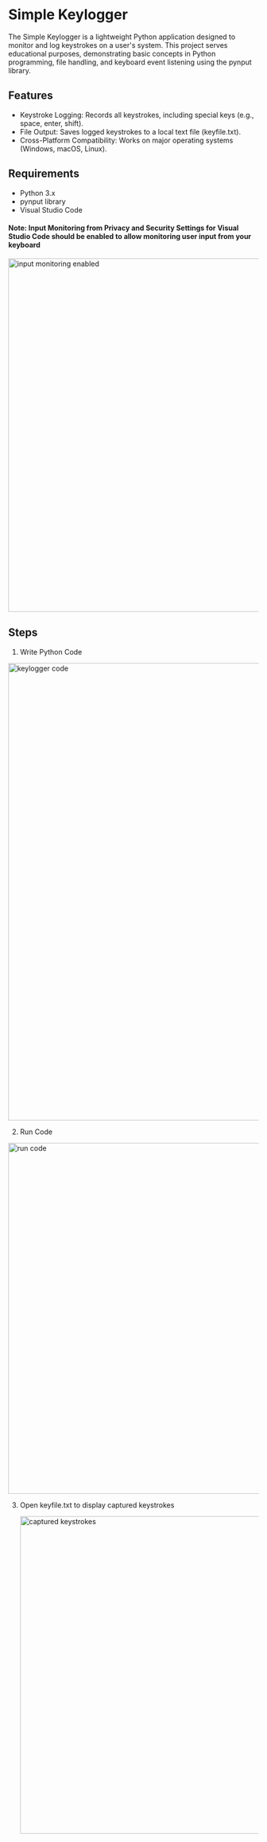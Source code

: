 # Simple Keylogger

The Simple Keylogger is a lightweight Python application designed to monitor and log keystrokes on a user's system. This project serves educational purposes, demonstrating basic concepts in Python programming, file handling, and keyboard event listening using the pynput library.

## Features

- Keystroke Logging: Records all keystrokes, including special keys (e.g., space, enter, shift).
- File Output: Saves logged keystrokes to a local text file (keyfile.txt).
- Cross-Platform Compatibility: Works on major operating systems (Windows, macOS, Linux).

## Requirements

- Python 3.x
- pynput library
- Visual Studio Code


#### Note: Input Monitoring from Privacy and Security Settings for Visual Studio Code should be enabled to allow monitoring user input from your keyboard


<img width="710" alt="input monitoring enabled" src="https://github.com/user-attachments/assets/0773d0e4-a816-448e-b421-88a092fbe3bd">

## Steps

1. Write Python Code

<img width="919" alt="keylogger code" src="https://github.com/user-attachments/assets/3d928cca-abfb-4a40-9f8b-db3ef5e735db">                                                             

  
2. Run Code
   
<img width="705" alt="run code" src="https://github.com/user-attachments/assets/8ec7aae4-17a1-4287-8bf0-96b113936c6a">


3. Open keyfile.txt to display captured keystrokes

   <img width="638" alt="captured keystrokes" src="https://github.com/user-attachments/assets/25f9708b-6f8f-4237-a7ee-0e20204d0504">
